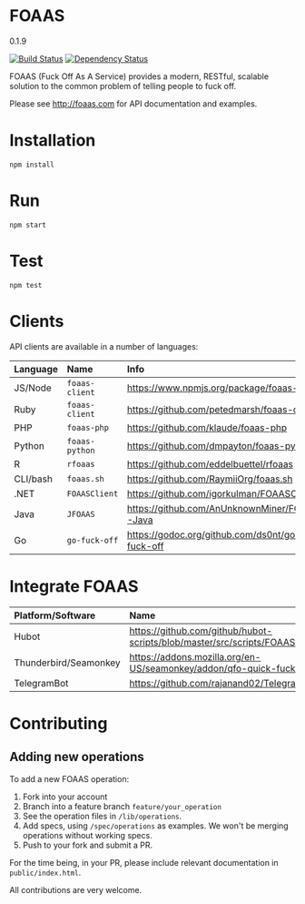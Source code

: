# FOAAS

0.1.9

[![Build Status](https://travis-ci.org/tomdionysus/foaas.svg?branch=master)](https://travis-ci.org/tomdionysus/foaas)
[![Dependency Status](https://gemnasium.com/tomdionysus/foaas.svg)](https://gemnasium.com/tomdionysus/foaas)

FOAAS (Fuck Off As A Service) provides a modern, RESTful, scalable solution to the common problem of telling people to fuck off.

Please see http://foaas.com for API documentation and examples.

# Installation

	npm install

# Run

	npm start

# Test

	npm test

# Clients

API clients are available in a number of languages:

| Language | Name           | Info |
|:---------|:---------------|:-----|
| JS/Node  | `foaas-client` | https://www.npmjs.org/package/foaas-client |
| Ruby     | `foaas-client` | https://github.com/petedmarsh/foaas-client |
| PHP      | `foaas-php`    | https://github.com/klaude/foaas-php |
| Python   | `foaas-python` | https://github.com/dmpayton/foaas-python |
| R        | `rfoaas`       | https://github.com/eddelbuettel/rfoaas |
| CLI/bash | `foaas.sh`     | https://github.com/RaymiiOrg/foaas.sh |
| .NET     | `FOAASClient`  | https://github.com/igorkulman/FOAASClient |
| Java     | `JFOAAS`       | https://github.com/AnUnknownMiner/FOAAS-Java |
| Go       | `go-fuck-off`   | https://godoc.org/github.com/ds0nt/go-fuck-off |

# Integrate FOAAS

| Platform/Software | Name                                                                         |
|:------------------|:-----------------------------------------------------------------------------|
| Hubot				| https://github.com/github/hubot-scripts/blob/master/src/scripts/FOAAS.coffee |
| Thunderbird/Seamonkey | https://addons.mozilla.org/en-US/seamonkey/addon/qfo-quick-fuck-off |
| TelegramBot | https://github.com/rajanand02/TelegramFoaasBot |

# Contributing

## Adding new operations

To add a new FOAAS operation:

1. Fork into your account
2. Branch into a feature branch `feature/your_operation`
3. See the operation files in `/lib/operations`.
4. Add specs, using `/spec/operations` as examples. We won't be merging operations without working specs.
5. Push to your fork and submit a PR.

For the time being, in your PR, please include relevant documentation in `public/index.html`.

All contributions are very welcome.
